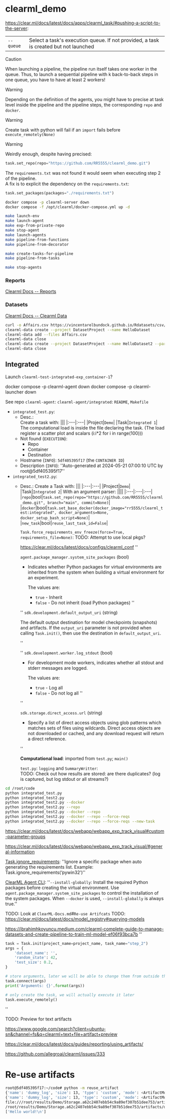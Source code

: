 # clearml_demo






https://clear.ml/docs/latest/docs/apps/clearml_task/#pushing-a-script-to-the-server:

|||
|:---|:---|
|`--queue`|Select a task's execution queue. If not provided, a task is created but not launched|


> [!CAUTION]
> When launching a pipeline, the pipeline run itself takes one worker in the queue. Thus, to launch a sequential pipeline with k back-to-back steps in one queue, you have to have at least 2 workers!

> [!WARNING]
> Depending on the definition of the agents, you might have to precise at task level inside the pipeline and the pipeline steps, the corresponding `repo` and `docker`.

> [!WARNING]
> Create task with python will fail if an `import` fails before `execute_remotely(None)`

> [!WARNING]
> Weirdly enough, despite having precised:
> ```python
> task.set_repo(repo="https://github.com/RR5555/clearml_demo.git")
> ```
> The `requirements.txt` was not found it would seem when executing step 2 of the pipeline.\
> A fix is to explicit the dependency on the `requirements.txt`:
> ```python
> task.set_packages(packages="./requirements.txt")
> ```

```bash
docker compose -p clearml-server down
docker compose -f /opt/clearml/docker-compose.yml up -d
```


```bash
make launch-env
make launch-agent
make exp-from-private-repo
make stop-agent
make launch-agents
make pipeline-from-functions
make pipeline-from-decorator

make create-tasks-for-pipeline
make pipeline-from-tasks

make stop-agents
```


### Reports

[Clearml Docs -- Reports](https://clear.ml/docs/latest/docs/webapp/webapp_reports/)


### Datasets

[Clearml Docs -- Clearml Data](https://clear.ml/docs/latest/docs/clearml_data/)

```bash
curl -o Affairs.csv https://vincentarelbundock.github.io/Rdatasets/csv/AER/Affairs.csv
clearml-data create --project DatasetProject --name HelloDataset
clearml-data add --files Affairs.csv
clearml-data close
clearml-data create --project DatasetProject --name HelloDataset2 --parents 479a1e15b44e44daa4e27efa97811246
clearml-data close
```


## Integrated


Launch `clearml-test-integrated-exp_container-1`?

docker compose -p clearml-agent down
docker compose -p clearml-launcher down

See repo `clearml-agent`: `clearml-agent/integrated`: `README`, `Makefile`


* `integrated_test.py`:
  * Desc.:\
  	Create a task with:
	|||
	|:---|:---|
	|Project|`Demo`|
	|Task|`Integrated 1`|
	The computational load is inside the file declaring the task. (The load register a scatter plot and scalars (i:i*2 for i in range(100)))
  * Not found (`EXECUTION`):
    * Repo
    * Container
    * Destination
  * Hostname (`INFO`): `5df405395f17` (the `CONTAINER ID`)
  * Description (`INFO`): ''Auto-generated at 2024-05-21 07:00:10 UTC by root@5df405395f17''
* `integrated_test2.py`:
  * Desc.:
	Create a Task with:
	|||
	|:---|:---|
	|Project|`Demo`|
	|Task|`Integrated 2`|
	With an argument parser:
	||||
	|:---|:---|:---|
	|`repo`|bool|`task.set_repo(repo="https://github.com/RR5555/clearml_demo.git", branch="main", commit=None)`|
	|`docker`|bool|`task.set_base_docker(docker_image="rr5555/clearml_test:integrated", docker_arguments=None, docker_setup_bash_script=None)`|
	|`new_task`|bool|`reuse_last_task_id=False`|

	`Task.force_requirements_env_freeze(force=True, requirements_file=None)`:
	TODO: Attempt to use local pkgs?

	https://clear.ml/docs/latest/docs/configs/clearml_conf
	''

	`agent.package_manager.system_site_packages` (bool)

    * Indicates whether Python packages for virtual environments are inherited from the system when building a virtual environment for an experiment.

    	The values are:
        * `true` - Inherit
        * `false` - Do not inherit (load Python packages)
	''

	''
	`sdk.development.default_output_uri` (string)

    The default output destination for model checkpoints (snapshots) and artifacts. If the `output_uri` parameter is not provided when calling `Task.init()`, then use the destination in `default_output_uri`.

	''

	''
	`sdk.development.worker.log_stdout` (bool)

    * For development mode workers, indicates whether all stdout and stderr messages are logged.

    	The values are:
        * `true` - Log all
        * `false` - Do not log all
	''

	''

	`sdk.storage.direct_access.url` (string)

    * Specify a list of direct access objects using glob patterns which matches sets of files using wildcards. Direct access objects are not downloaded or cached, and any download request will return a direct reference.

	''



	**Computational load**: imported from `test.py`; `main()`

	`test.py`: `logging` and `SummaryWritter`:\
	TODO: Check out how results are stored: are there duplicates? (log is captured, but log stdout or all streams?)



```bash
cd /root/code
python integrated_test.py
python integrated_test2.py
python integrated_test2.py --docker
python integrated_test2.py --repo
python integrated_test2.py --docker --repo
python integrated_test2.py --docker --repo --force-reqs
python integrated_test2.py --docker --repo --force-reqs --new-task
```


https://clear.ml/docs/latest/docs/webapp/webapp_exp_track_visual#custom-parameter-groups

https://clear.ml/docs/latest/docs/webapp/webapp_exp_track_visual/#general-information



[Task.ignore_requirements](https://clear.ml/docs/latest/docs/references/sdk/task/#taskignore_requirements): ''Ignore a specific package when auto generating the requirements list. Example: Task.ignore_requirements(‘pywin32’)''


[ClearML Agent CLI](https://clear.ml/docs/latest/docs/clearml_agent/clearml_agent_ref/#parameters):
''`--install-globally`:	Install the required Python packages before creating the virtual environment. Use `agent.package_manager.system_site_packages` to control the installation of the system packages. When `--docker` is used, `--install-globally` is always true.''


TODO: Look at `ClearML-Docs.md`\#`Re-use Artifcats`
TODO: https://clear.ml/docs/latest/docs/model_registry#querying-models


https://ibrahimhkoyuncu.medium.com/clearml-complete-guide-to-manage-datasets-and-create-pipeline-to-train-ml-model-ef06f93bca7b
''
```python
task = Task.init(project_name=project_name, task_name="step_2")
args = {
    'dataset_name': '',
    'random_state': 42,
    'test_size': 0.2,
}

# store arguments, later we will be able to change them from outside the code
task.connect(args)
print('Arguments: {}'.format(args))

# only create the task, we will actually execute it later
task.execute_remotely()
```
''

TODO: Preview for text artifacts


https://www.google.com/search?client=ubuntu-sn&channel=fs&q=clearml+text+file+artifact+preview

https://clear.ml/docs/latest/docs/guides/reporting/using_artifacts/

https://github.com/allegroai/clearml/issues/333


# Re-use artifacts

```bash
root@5df405395f17:~/code# python -m reuse_artifact
{'name': 'dummy_log', 'size': 13, 'type': 'custom', 'mode': <ArtifactModeEnum.output: 'output'>, 'url': 'file:///root/results/Demo/Storage.a62c2407ebb54c9a89ef307b51dee753/artifacts/dummy_log/a.log', 'hash': '0ba904eae8773b70c75333db4de2f3ac45a8ad4ddba1b242f0b3cfc199391dd8', 'timestamp': datetime.datetime(2024, 7, 6, 9, 25, 37), 'metadata': {}, 'preview': 'a.log - 13 bytes\n'}
{'name': 'dummy_log', 'size': 13, 'type': 'custom', 'mode': <ArtifactModeEnum.output: 'output'>, 'url': 'file:///root/results/Demo/Storage.a62c2407ebb54c9a89ef307b51dee753/artifacts/dummy_log/a.log', 'hash': '0ba904eae8773b70c75333db4de2f3ac45a8ad4ddba1b242f0b3cfc199391dd8', 'timestamp': datetime.datetime(2024, 7, 6, 9, 25, 37), 'metadata': {}, 'preview': 'a.log - 13 bytes\n'}
file:///root/results/Demo/Storage.a62c2407ebb54c9a89ef307b51dee753/artifacts/dummy_log/a.log
/root/results/Demo/Storage.a62c2407ebb54c9a89ef307b51dee753/artifacts/dummy_log/a.log
['Hello world!\n']
```


